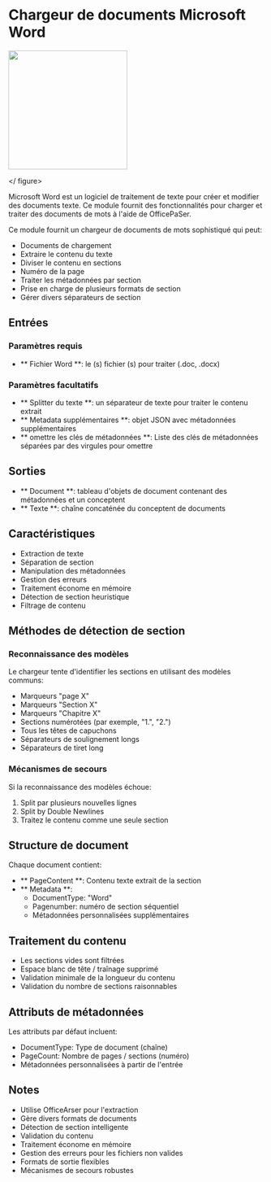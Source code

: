 # Chargeur de documents Microsoft Word

<gigne> <img src = "../../../. GitBook / Assets / Image (287) .png" alt = "" width = "234"> <Figcaption> </gigcaption> </ figure>

Microsoft Word est un logiciel de traitement de texte pour créer et modifier des documents texte. Ce module fournit des fonctionnalités pour charger et traiter des documents de mots à l'aide de OfficePaSer.

Ce module fournit un chargeur de documents de mots sophistiqué qui peut:
- Documents de chargement
- Extraire le contenu du texte
- Diviser le contenu en sections
- Numéro de la page
- Traiter les métadonnées par section
- Prise en charge de plusieurs formats de section
- Gérer divers séparateurs de section

## Entrées

### Paramètres requis
- ** Fichier Word **: le (s) fichier (s) pour traiter (.doc, .docx)

### Paramètres facultatifs
- ** Splitter du texte **: un séparateur de texte pour traiter le contenu extrait
- ** Metadata supplémentaires **: objet JSON avec métadonnées supplémentaires
- ** omettre les clés de métadonnées **: Liste des clés de métadonnées séparées par des virgules pour omettre

## Sorties

- ** Document **: tableau d'objets de document contenant des métadonnées et un conceptent
- ** Texte **: chaîne concaténée du conceptent de documents

## Caractéristiques
- Extraction de texte
- Séparation de section
- Manipulation des métadonnées
- Gestion des erreurs
- Traitement économe en mémoire
- Détection de section heuristique
- Filtrage de contenu

## Méthodes de détection de section

### Reconnaissance des modèles
Le chargeur tente d'identifier les sections en utilisant des modèles communs:
- Marqueurs "page X"
- Marqueurs "Section X"
- Marqueurs "Chapitre X"
- Sections numérotées (par exemple, "1.", "2.")
- Tous les têtes de capuchons
- Séparateurs de soulignement longs
- Séparateurs de tiret long

### Mécanismes de secours
Si la reconnaissance des modèles échoue:
1. Split par plusieurs nouvelles lignes
2. Split by Double Newlines
3. Traitez le contenu comme une seule section

## Structure de document
Chaque document contient:
- ** PageContent **: Contenu texte extrait de la section
- ** Metadata **:
  - DocumentType: "Word"
  - Pagenumber: numéro de section séquentiel
  - Métadonnées personnalisées supplémentaires

## Traitement du contenu
- Les sections vides sont filtrées
- Espace blanc de tête / traînage supprimé
- Validation minimale de la longueur du contenu
- Validation du nombre de sections raisonnables

## Attributs de métadonnées
Les attributs par défaut incluent:
- DocumentType: Type de document (chaîne)
- PageCount: Nombre de pages / sections (numéro)
- Métadonnées personnalisées à partir de l'entrée

## Notes
- Utilise OfficeArser pour l'extraction
- Gère divers formats de documents
- Détection de section intelligente
- Validation du contenu
- Traitement économe en mémoire
- Gestion des erreurs pour les fichiers non valides
- Formats de sortie flexibles
- Mécanismes de secours robustes
